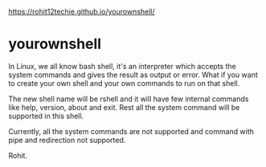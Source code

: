 https://rohit12techie.github.io/yourownshell/
# yourownshell

In Linux, we all know bash shell, it's an interpreter which accepts the system commands and gives the result as output or error. What if you want to create your own shell and your own commands to run on that shell.

The new shell name will be rshell and it will have few internal commands like help, version, about and exit. Rest all the system command will be supported in this shell. 

Currently, all the system commands are not supported and command with pipe and redirection not supported.

Rohit. 





  
